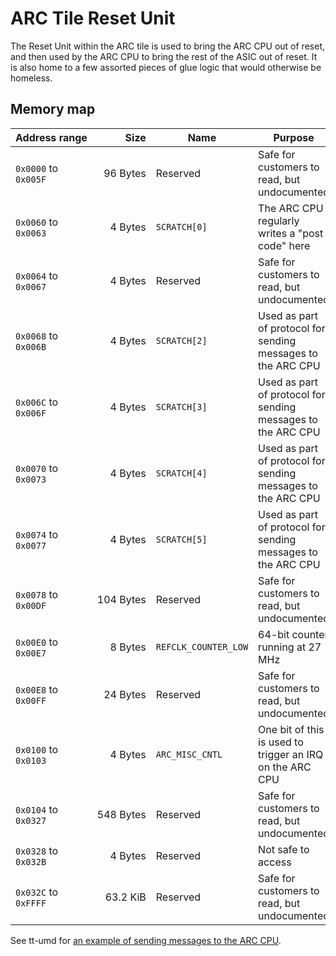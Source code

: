 # ARC Tile Reset Unit

The Reset Unit within the ARC tile is used to bring the ARC CPU out of reset, and then used by the ARC CPU to bring the rest of the ASIC out of reset. It is also home to a few assorted pieces of glue logic that would otherwise be homeless.

## Memory map

|Address&nbsp;range|Size|Name|Purpose|
|---|--:|---|---|
|`0x0000` to `0x005F`|96 Bytes|Reserved|Safe for customers to read, but undocumented|
|`0x0060` to `0x0063`|4 Bytes|`SCRATCH[0]`|The ARC CPU regularly writes a "post code" here|
|`0x0064` to `0x0067`|4 Bytes|Reserved|Safe for customers to read, but undocumented|
|`0x0068` to `0x006B`|4 Bytes|`SCRATCH[2]`|Used as part of protocol for sending messages to the ARC CPU|
|`0x006C` to `0x006F`|4 Bytes|`SCRATCH[3]`|Used as part of protocol for sending messages to the ARC CPU|
|`0x0070` to `0x0073`|4 Bytes|`SCRATCH[4]`|Used as part of protocol for sending messages to the ARC CPU|
|`0x0074` to `0x0077`|4 Bytes|`SCRATCH[5]`|Used as part of protocol for sending messages to the ARC CPU|
|`0x0078` to `0x00DF`|104 Bytes|Reserved|Safe for customers to read, but undocumented|
|`0x00E0` to `0x00E7`|8 Bytes|`REFCLK_COUNTER_LOW`|64-bit counter running at 27 MHz|
|`0x00E8` to `0x00FF`|24 Bytes|Reserved|Safe for customers to read, but undocumented|
|`0x0100` to `0x0103`|4 Bytes|`ARC_MISC_CNTL`|One bit of this is used to trigger an IRQ on the ARC CPU|
|`0x0104` to `0x0327`|548&nbsp;Bytes|Reserved|Safe for customers to read, but undocumented|
|`0x0328` to `0x032B`|4 Bytes|Reserved|Not safe to access|
|`0x032C` to `0xFFFF`|63.2 KiB|Reserved|Safe for customers to read, but undocumented|

See tt-umd for [an example of sending messages to the ARC CPU](https://github.com/tenstorrent/tt-umd/blob/2d68f984a203748ade3b22ef56a2b06a32b40856/device/wormhole/wormhole_arc_messenger.cpp).
